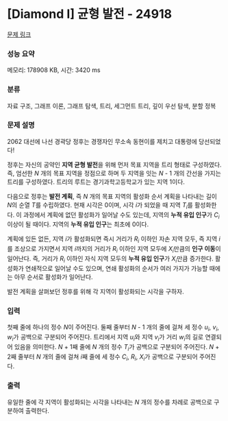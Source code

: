 # [Diamond I] 균형 발전 - 24918 

[문제 링크](https://www.acmicpc.net/problem/24918) 

### 성능 요약

메모리: 178908 KB, 시간: 3420 ms

### 분류

자료 구조, 그래프 이론, 그래프 탐색, 트리, 세그먼트 트리, 깊이 우선 탐색, 분할 정복

### 문제 설명

<p>2062 대선에 나선 경곽당 정후는 경쟁자인 무소속 동현이를 제치고 대통령에 당선되었다!</p>

<p>정후는 자신의 공약인 <strong>지역 균형 발전</strong>을 위해 먼저 목표 지역을 트리 형태로 구성하였다. 즉, 엄선한 <em>N</em> 개의 목표 지역을 정점으로 하며 두 지역을 잇는 <em>N</em> - 1 개의 간선을 가지는 트리를 구성하였다. 트리의 루트는 경기과학고등학교가 있는 지역 1이다.</p>

<p>다음으로 정후는 <strong>발전 계획</strong>, 즉 <em>N</em> 개의 목표 지역의 활성화 순서 계획을 나타내는 길이 <em>N</em>의 순열 <em>T</em>를 수립하였다. 현재 시각은 0이며, 시각 <em>i</em>가 되었을 때 지역 <em>T<sub>i</sub></em>를 활성화한다. 이 과정에서 계획에 없던 활성화가 일어날 수도 있는데, 지역의 <strong>누적 유입 인구</strong>가 <em>C<sub>i</sub> </em>이상이 될 때이다. 지역의 <strong>누적 유입 인구</strong>는 최초에 0이다.</p>

<p>계획에 있든 없든, 지역 <em>i</em>가 활성화되면 즉시 거리가 <em>R<sub>i</sub></em> 이하인 자손 지역 모두, 즉 지역 <em>i</em>를 조상으로 가지면서 지역 <em>i</em>까지의 거리가 <em>R<sub>i</sub></em> 이하인 지역 모두에 <em>X<sub>i</sub></em>만큼의 <strong>인구 이동</strong>이 일어난다. 즉, 거리가 <em>R<sub>i</sub></em> 이하인 자식 지역 모두의 <strong>누적 유입 인구</strong>가 <em>X<sub>i</sub></em>만큼 증가한다. 활성화가 연쇄적으로 일어날 수도 있으며, 연쇄 활성화의 순서가 여러 가지가 가능할 때에는 아무 순서로 활성화가 일어난다.</p>

<p>발전 계획을 살펴보던 정후를 위해 각 지역이 활성화되는 시각을 구하자.</p>

### 입력 

 <p>첫째 줄에 하나의 정수 <em>N</em>이 주어진다. 둘째 줄부터 <em>N</em> - 1 개의 줄에 걸쳐 세 정수 <em>u<sub>i</sub></em>, <em>v<sub>i</sub></em>, <em>w<sub>i</sub></em>가 공백으로 구분되어 주어진다. 트리에서 지역 <em>u<sub>i</sub></em>와 지역 <em>v<sub>i</sub></em>가 거리 <em>w<sub>i</sub></em>의 길로 연결되어 있음을 의미한다. <em>N</em> + 1째 줄에 <em>N</em> 개의 정수 <em>T<sub>i</sub></em>가 공백으로 구분되어 주어진다. <em>N</em> + 2째 줄부터 <em>N</em> 개의 줄에 걸쳐 <em>i</em>째 줄에 세 정수 <em>C<sub>i</sub></em>, <em>R<sub>i</sub></em>, <em>X<sub>i</sub></em>가 공백으로 구분되어 주어진다.</p>

### 출력 

 <p>유일한 줄에 각 지역이 활성화되는 시각을 나타내는 <em>N</em> 개의 정수를 차례로 공백으로 구분하여 출력한다.</p>

